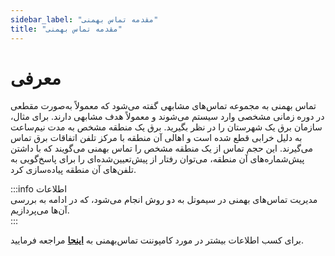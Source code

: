 ```yaml
---
sidebar_label: "مقدمه تماس بهمنی"
title: "مقدمه تماس بهمنی"
---
```


# معرفی

تماس بهمنی به مجموعه تماس‌های مشابهی گفته می‌شود که معمولاً به‌صورت مقطعی در دوره زمانی مشخصی وارد سیستم می‌شوند و معمولاً هدف مشابهی دارند. برای مثال، سازمان برق یک شهرستان را در نظر بگیرید. برق یک منطقه مشخص به مدت نیم‌ساعت به دلیل خرابی قطع شده است و اهالی آن منطقه با مرکز تلفن اتفاقات برق تماس می‌گیرند. این حجم تماس از یک منطقه مشخص را تماس بهمنی می‌گویند که با داشتن پیش‌شماره‌های آن منطقه، می‌توان رفتار از پیش‌تعیین‌شده‌ای را برای پاسخ‌گویی به تلفن‌های آن منطقه پیاده‌سازی کرد.

:::info اطلاعات  
مدیریت تماس‌های بهمنی در سیموتل به دو روش انجام می‌شود، که در ادامه به بررسی آن‌ها می‌پردازیم.  
:::

برای کسب اطلاعات بیشتر در مورد کامپوننت تماس‌بهمنی به **[اینجا](/pbx/pbx-menu/dialplan/components/spit_detection)** مراجعه فرمایید.